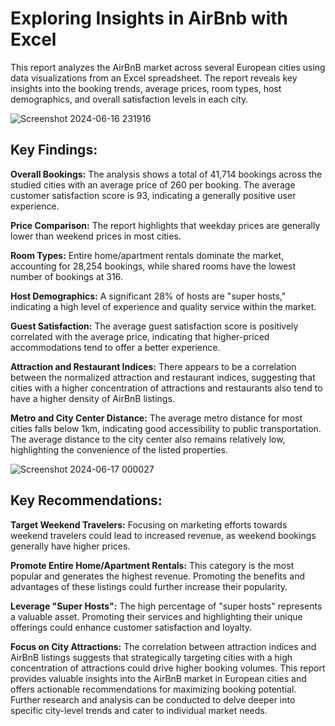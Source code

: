 # **Exploring Insights in AirBnb with Excel**

This report analyzes the AirBnB market across several European cities using data visualizations from an Excel spreadsheet. The report reveals key insights into the booking trends, average prices, room types, host demographics, and overall satisfaction levels in each city.

![Screenshot 2024-06-16 231916](https://github.com/Arunava197/Exploring-Insights-in-AirBnb-with-Excel/assets/160317839/c082d449-8578-4b1c-a056-5ea1803fd90e)

## Key Findings:

**Overall Bookings:** The analysis shows a total of 41,714 bookings across the studied cities with an average price of 260 per booking. The average customer satisfaction score is 93, indicating a generally positive user experience.

**Price Comparison:** The report highlights that weekday prices are generally lower than weekend prices in most cities.

**Room Types:** Entire home/apartment rentals dominate the market, accounting for 28,254 bookings, while shared rooms have the lowest number of bookings at 316.

**Host Demographics:** A significant 28% of hosts are "super hosts," indicating a high level of experience and quality service within the market.

**Guest Satisfaction:** The average guest satisfaction score is positively correlated with the average price, indicating that higher-priced accommodations tend to offer a better experience.

**Attraction and Restaurant Indices:** There appears to be a correlation between the normalized attraction and restaurant indices, suggesting that cities with a higher concentration of attractions and restaurants also tend to have a higher density of AirBnB listings.

**Metro and City Center Distance:** The average metro distance for most cities falls below 1km, indicating good accessibility to public transportation. The average distance to the city center also remains relatively low, highlighting the convenience of the listed properties.

![Screenshot 2024-06-17 000027](https://github.com/Arunava197/Exploring-Insights-in-AirBnb-with-Excel/assets/160317839/decfc5ac-8c7b-42e4-9982-8162ed86182e)

## Key Recommendations:

**Target Weekend Travelers:** Focusing on marketing efforts towards weekend travelers could lead to increased revenue, as weekend bookings generally have higher prices.

**Promote Entire Home/Apartment Rentals:** This category is the most popular and generates the highest revenue. Promoting the benefits and advantages of these listings could further increase their popularity.

**Leverage "Super Hosts":** The high percentage of "super hosts" represents a valuable asset. Promoting their services and highlighting their unique offerings could enhance customer satisfaction and loyalty.

**Focus on City Attractions:** The correlation between attraction indices and AirBnB listings suggests that strategically targeting cities with a high concentration of attractions could drive higher booking volumes.
This report provides valuable insights into the AirBnB market in European cities and offers actionable recommendations for maximizing booking potential. Further research and analysis can be conducted to delve deeper into specific city-level trends and cater to individual market needs.
